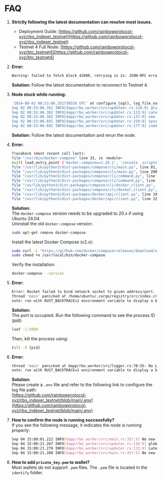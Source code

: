 # FAQ

1. **Strictly following the latest documentation can resolve most issues.**  
   - Deployment Guide: [https://github.com/rainbowprotocol-xyz/rbo_indexer_testnet](https://github.com/rainbowprotocol-xyz/rbo_indexer_testnet)  
   - Testnet 4 Full Node: [https://github.com/rainbowprotocol-xyz/btc_testnet4](https://github.com/rainbowprotocol-xyz/btc_testnet4)

2. **Error:**
   ```bash
   Warning: failed to fetch block 42000, retrying in 2s: JSON-RPC error: transport error: Couldn't connect to host: Connection reset by peer (os error 104)
   ```
   **Solution:** Follow the latest documentation to reconnect to Testnet 4.

3. **Node stuck while running:**
   ```bash
   '2024-09-02 08:53:06.351730558 UTC' at configure_log(), log_file_name is:'./logs/indexer_1725267186.lopg
   Sep 02 08:53:06.352 INFO[dapp/rbo_worker/src/updateer.rs:116:9] global_height is 0, v: 0.1.0, n: rbo_worker
   Sep 02 08:53:06.382 INFO[dapp/rbo_worker/src/updater.rs:123:9] Latest height is ...Some(42408), v: 0.1.0, n: rbo_worker
   Sep 02 08:53:06.382 INFO[dapp/rbo_worker/src/updater.rs:137:9] new height is ... Some(42511), v: 0.1.0, n: rbo_worker
   Sep 02 08:53:06.691 INFO[dapp/rbo_worker/src/updater.rs:150:9] spvslength 2, v: 0.1.0, n: rbo_worker
   Sep 02 08:53:06.692 INFO[dapp/rbo_worker/src/updater.rs:177:9] indexers length 0, v: 0.1.0, n: rbo_worker
   ```
   **Solution:** Follow the latest documentation and rerun the node.

4. **Error:**
   ```bash
   Traceback (most recent call last):
   file "/usr/bin/docker-compose" line 33, in <module>
   exit( load_entry_point ('docker-compose==1.29.2', 'console _scripts', 'docker-compose')())
   file "/usr/lib/python3/dist-packages/compose/cli/main.py", line 81, in main command func()
   file "/usr/lib/python3/dist-packages/compose/cli/main.py", line 200, in perform_command project = project_from_options ('.', options)
   file "/usr/lib/python3/dist-packages/compose/cli/command.py", line 60, in project_from_options return get_project(...)
   file "/usr/lib/python3/dist-packages/compose/cli/command.py", line 152, in get_project client = get_client(...)
   file "/us/lib/python3/dist-packages/compose/cli/docker_client.py", line 41, in get_client client docker client (...)
   file "/usr/lib/python3/dist-packages/compose/cli/docker_client.py", line 170, in docker_client client = APIClient(use_ssh_client=not use_paramiko_ssh, **kwargs,
   file "/usr/lib/python3/dist-packages/docker/api/client.py", line 197, in __init_self. version = self. retrieve server version()
   file "/usr/lib/python3/dist-packages/docker/api/client.py", line 221, in _retrieve_server_version raise DockerException(docker.errors.DockerException: error while fetching server API version: Not supported URL scheme http+docker
   ```
   **Solution:**  
   The `docker-compose` version needs to be upgraded to 20.x if using Ubuntu 24.04.  
   Uninstall the old `docker-compose` version:  
   ```bash
   sudo apt-get remove docker-compose
   ```  
   Install the latest Docker Compose (v2.x):  
   ```bash
   sudo curl -L "https://github.com/docker/compose/releases/download/v2.20.2/docker-compose-$(uname -s)-$(uname -m)" -o /usr/local/bin/docker-compose
   sudo chmod +x /usr/local/bin/docker-compose
   ```  
   Verify the installation:  
   ```bash
   docker-compose --version
   ```

5. **Error:**
   ```bash
   Error: Rocket failed to bind network socket to given address/port.
   thread 'main' panicked at /home/ubuntu/.cargo/registry/src/index.crates.io-6f17d22bba15001f/rock 279:9: aborting due to socket bind error
   note: run with RUST_BACKTRACE=1 environment variable to display a backtrace
   ```
   **Solution:**  
   The port is occupied. Run the following command to see the process ID (pid):
   ```bash
   lsof -i:5050
   ```  
   Then, kill the process using:
   ```bash
   kill -9 {pid}
   ```

6. **Error:**
   ```bash
   thread 'main' panicked at dapp/rbo_worker/src/logger.rs:78:55: No LOGGER_FILE in .env file: NotPresent
   note: run with RUST_BACKTRACE=1 environment variable to display a backtrace
   ```
   **Solution:**  
   Please create a `.env` file and refer to the following link to configure the log file path:  
   [https://github.com/rainbowprotocol-xyz/rbo_indexer_testnet/blob/main/.env](https://github.com/rainbowprotocol-xyz/rbo_indexer_testnet/blob/main/.env)

7. **How to confirm the node is running successfully?**  
   If you see the following message, it indicates the node is running properly:  
   ```bash
   Sep 04 15:09:01.222 INFO[dapp/rbo_worker/src/main.rs:357:5] No new blocks, wait for next cron job, v: 0.1.0, n: rbo_worker
   Sep 04 15:09:21.267 INFO[dapp/rbo_worker/src/updater.rs:116:9] global_height is 42708, v: 0.1.0, n: rbo_worker
   Sep 04 15:09:21.279 INFO[dapp/rbo_worker/src/updater.rs:123:9] Latest height is ...Some (42708), v: 0.1.0, n: rbo_worker
   Sep 04 15:09:21.280 INFO[dapp/rbo_worker/src/main.rs:357:5] No new blocks, wait for next cron job, v: 0.1.0, n: rbo_worker
   ```

8. **How to add `private_key.pem` to wallet?**  
   Most wallets do not support `.pem` files. The `.pem` file is located in the `identify` folder.

